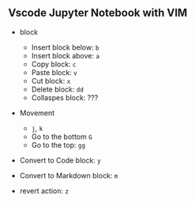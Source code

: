 ## Vscode Jupyter Notebook with VIM

- block
	- Insert block below: `b`
	- Insert block above: `a`
	- Copy block: `c`
	- Paste block: `v`
	- Cut block: `x`
	- Delete block: `dd`
	- Collaspes block: ???
- Movement
	- `j`, `k`
	- Go to the bottom `G`
	- Go to the top: `gg`
	
- Convert to Code block: `y`
- Convert to Markdown block: `m`

- revert action: `z`
